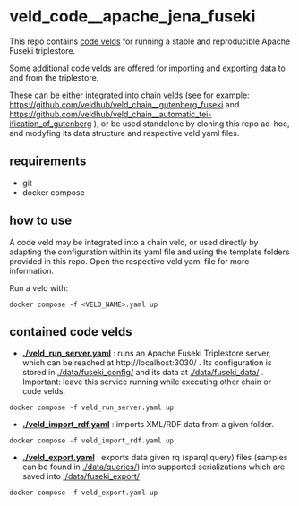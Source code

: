 # veld_code__apache_jena_fuseki

This repo contains [code velds](https://zenodo.org/records/13322913) for running a stable and 
reproducible Apache Fuseki triplestore.

Some additional code velds are offered for importing and exporting data to and from the triplestore.

These can be either integrated into chain velds (see for example: 
https://github.com/veldhub/veld_chain__gutenberg_fuseki and 
https://github.com/veldhub/veld_chain__automatic_tei-ification_of_gutenberg ), or be used 
standalone by cloning this repo ad-hoc, and modyfing its data structure and respective veld yaml
files.

## requirements

- git
- docker compose

## how to use

A code veld may be integrated into a chain veld, or used directly by adapting the configuration 
within its yaml file and using the template folders provided in this repo. Open the respective veld 
yaml file for more information.

Run a veld with:
```
docker compose -f <VELD_NAME>.yaml up
```

## contained code velds

- **[./veld_run_server.yaml](./veld_run_server.yaml)** : runs an Apache Fuseki Triplestore server, 
which can be reached at http://localhost:3030/ . Its configuration is stored in 
[./data/fuseki_config/](./data/fuseki_config/) and its data at
[./data/fuseki_data/](./data/fuseki_data/) . Important: leave this service running while executing 
other chain or code velds.

```
docker compose -f veld_run_server.yaml up
```

- **[./veld_import_rdf.yaml](./veld_import_rdf.yaml)** : imports XML/RDF data from a given folder.

```
docker compose -f veld_import_rdf.yaml up
```

- **[./veld_export.yaml](./veld_export.yaml)** : exports data given rq (sparql query) files (samples can
be found in [./data/queries/](./data/queries/)) into supported serializations which are saved into
[./data/fuseki_export/](./data/fuseki_export/)

```
docker compose -f veld_export.yaml up
```

